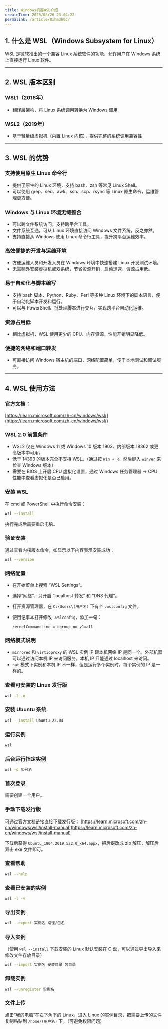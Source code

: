 ```yaml
---
title: Windows机器WSL介绍
createTime: 2025/08/26 23:04:22
permalink: /article/8ihm3h0c/
---
```


## 1. 什么是 WSL（Windows Subsystem for Linux）

WSL 是微软推出的一个兼容 Linux 系统软件的功能，允许用户在 Windows 系统上直接运行 Linux 软件。

---

## 2. WSL 版本区别

### WSL1（2016年）

- 翻译层架构，将 Linux 系统调用转换为 Windows 调用

### WSL2（2019年）

- 基于轻量级虚拟机（内置 Linux 内核），提供完整的系统调用兼容性

---

## 3. WSL 的优势

### 支持使用原生 Linux 命令行

- 提供了原生的 Linux 环境，支持 bash、zsh 等常见 Linux Shell。
- 可以使用 grep、sed、awk、ssh、scp、rsync 等 Linux 原生命令，运维管理更方便。

### Windows 与 Linux 环境无缝整合

- 可以跨文件系统访问，支持跨平台工具。
- 文件系统互通，可从 Linux 环境直接访问 Windows 文件系统，反之亦然。
- 支持直接从 Windows 使用 Linux 命令行工具，提升跨平台运维效率。

### 高效便捷的开发与运维环境

- 方便运维人员和开发人员在 Windows 环境中快速搭建 Linux 开发测试环境。
- 无需额外安装虚拟机或双系统，节省资源开销，启动迅速，资源占用低。

### 易于自动化与脚本编写

- 支持 bash 脚本、Python、Ruby、Perl 等多种 Linux 环境下的脚本语言，便于自动化脚本开发和运行。
- 可以与 PowerShell、批处理脚本进行交互，实现跨平台自动化运维。

### 资源占用低

- 相比虚拟机，WSL 使用更少的 CPU、内存资源，性能开销明显降低。

### 便捷的网络和端口转发

- 可直接访问 Windows 宿主机的端口，网络配置简单，便于本地测试和调试服务。

---

## 4. WSL 使用方法

### 官方文档：

[https://learn.microsoft.com/zh-cn/windows/wsl/](https://learn.microsoft.com/zh-cn/windows/wsl/)

### WSL 2.0 前置条件

- WSL2 仅在 Windows 11 或 Windows 10 版本 1903、内部版本 18362 或更高版本中可用。
- 低于 14393 的版本完全不支持 WSL。（通过按 `Win + R`，然后键入 `winver` 来检查 Windows 版本）
- 需要在 BIOS 上开启 CPU 虚拟化设置，通过 Windows 任务管理器 → CPU 性能中查看虚拟化是否已启用。

### 安装 WSL

在 cmd 或 PowerShell 中执行命令安装：

```bash
wsl --install
```

执行完成后需要重启电脑。

### 验证安装

通过查看内核版本命令，如显示以下内容表示安装成功：

```bash
wsl --version
```

### 网络配置

- 在开始菜单上搜索 “WSL Settings”。

- 选择“网络”，只开启 “localhost 转发” 和 “DNS 代理”。

- 打开资源管理器，在 `C:\Users\(用户名)` 下有个 `.wslconfig` 文件。

- 使用记事本打开修改 `.wslconfig`，添加一句：

  ```
  kernelCommandLine = cgroup_no_v1=all
  ```

### 网络模式说明

- `mirrored` 和 `virtioproxy` 的 WSL 实例 IP 跟本机网络 IP 是同一个。外部机器可以通过访问本机 IP 来访问服务，本机 IP 只能通过 localhost 来访问。
- `nat` 模式下实例和本机 IP 不一样，但是运行多个实例时，每个实例的 IP 是一样的。

### 查看可安装的 Linux 发行版

```bash
wsl -l -o
```

### 安装 Ubuntu 系统

```bash
wsl --install Ubuntu-22.04
```

### 运行实例

```bash
wsl
```

### 后台运行指定实例

```bash
wsl -d 实例名
```

### 首次登录

需要创建一个用户。

### 手动下载发行版

可通过官方文档链接直接下载发行版：
[https://learn.microsoft.com/zh-cn/windows/wsl/install-manual](https://learn.microsoft.com/zh-cn/windows/wsl/install-manual)

下载后获得 `Ubuntu_1804.2019.522.0_x64.appx`，把后缀改成 zip 解压，解压后双击 exe 文件即可。

### 查看帮助

```bash
wsl --help
```

### 查看已安装的实例

```bash
wsl -l -v
```

### 导出实例

```bash
wsl --export 实例名 路径/包名
```

### 导入实例

（使用 `wsl --install` 下载安装的 Linux 默认安装在 C 盘，可以通过导出导入来修改文件存放目录）

```bash
wsl --import 实例名 安装目录 包目录
```

### 卸载实例

```bash
wsl --unregister 实例名
```

### 文件上传

点击“我的电脑”在右下角下的 Linux，进入 Linux 的实例目录，把需要上传的文件复制粘贴到 `/home/(用户名)` 下。（可避免权限问题）
